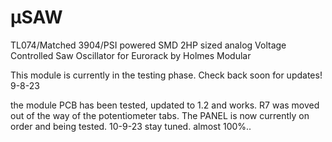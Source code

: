 # μSAW
TL074/Matched 3904/PSI powered SMD 2HP sized analog Voltage Controlled Saw Oscillator for Eurorack by Holmes Modular

This module is currently in the testing phase. Check back soon for updates! 9-8-23

the module PCB has been tested, updated to 1.2 and works. R7 was moved out of the way of the potentiometer tabs. The PANEL is now currently on order and being tested. 10-9-23
stay tuned. almost 100%..
